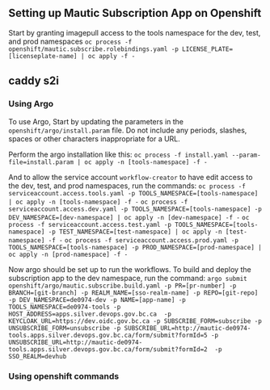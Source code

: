 ## Setting up Mautic Subscription App on Openshift

Start by granting imagepull access to the tools namespace for the dev, test, and prod namespaces
`oc process -f openshift/mautic.subscribe.rolebindings.yaml -p LICENSE_PLATE=[licenseplate-name] | oc apply -f -`

## caddy s2i

### Using Argo
To use Argo, Start by updating the parameters in the `openshift/argo/install.param` file. Do not include any periods, slashes, spaces or other characters inappropriate for a URL. 

Perform the argo installation like this: 
`oc process -f install.yaml --param-file=install.param | oc apply -n [tools-namespace] -f -`

And to allow the service account `workflow-creator` to have edit access to the dev, test, and prod namespaces, run the commands:
`oc process -f serviceaccount.access.tools.yaml -p TOOLS_NAMESPACE=[tools-namespace] | oc apply -n [tools-namespace] -f -`
`oc process -f serviceaccount.access.dev.yaml -p TOOLS_NAMESPACE=[tools-namespace] -p DEV_NAMESPACE=[dev-namespace] | oc apply -n [dev-namespace] -f -`
`oc process -f serviceaccount.access.test.yaml -p TOOLS_NAMESPACE=[tools-namespace] -p TEST_NAMESPACE=[test-namespace] | oc apply -n [test-namespace] -f -`
`oc process -f serviceaccount.access.prod.yaml -p TOOLS_NAMESPACE=[tools-namespace] -p PROD_NAMESPACE=[prod-namespace] | oc apply -n [prod-namespace] -f -`

Now argo should be set up to run the workflows.
To build and deploy the subscription app to the dev namespace, run the command:
`argo submit openshift/argo/mautic.subscribe.build.yaml -p PR=[pr-number] -p BRANCH=[git-branch] -p REALM_NAME=[sso-realm-name] -p REPO=[git-repo] -p DEV_NAMESPACE=de0974-dev -p NAME=[app-name] -p TOOLS_NAMESPACE=de0974-tools -p HOST_ADDRESS=apps.silver.devops.gov.bc.ca  -p KEYCLOAK_URL=https://dev.oidc.gov.bc.ca -p SUBSCRIBE_FORM=subscribe -p UNSUBSCRIBE_FORM=unsubscribe -p SUBSCRIBE_URL=http://mautic-de0974-tools.apps.silver.devops.gov.bc.ca/form/submit?formId=5 -p UNSUBSCRIBE_URL=http://mautic-de0974-tools.apps.silver.devops.gov.bc.ca/form/submit?formId=2  -p SSO_REALM=devhub`


### Using openshift commands
